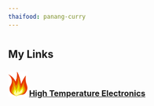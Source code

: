 ```yaml
---
thaifood: panang-curry
---
```


#
## My Links
### <img src="/images/fire.png" height="50px"> [High Temperature Electronics](https://bob-mayo.gitbook.io/high-temperature-electronics/) 

